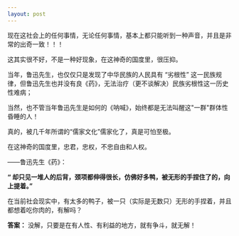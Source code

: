 ```yaml
---
layout: post
---
```


现在这社会上的任何事情，无论任何事情，基本上都只能听到一种声音，并且是非常的出奇一致！！！

这其实很不好，不是一种好现象，在这神奇的国度里，很压抑。

当年，鲁迅先生，也仅仅只是发现了中华民族的人民具有 “劣根性” 这一民族规律，但鲁迅先生也并没有良《药》，无法治疗（更不谈解决）民族劣根性这一历史性难病；

当然，也不管当年鲁迅先生是如何的《呐喊》，始终都是无法叫醒这"一群"群体性昏睡的人！

真的，被几千年所谓的“儒家文化”儒家化了，真是可怕至极。  

在这神奇的国度里，忠君，忠权，不忠自由和人权。

 ——鲁迅先生《药》：

 __“ 却只见一堆人的后背，颈项都伸得很长，仿佛好多鸭，被无形的手捏住了的，向上提着。”__


在当前社会现实中，有太多的鸭子，被一只（实际是无数只）无形的手捏着，并且都想着吃你肉的，有解吗？

__答案：__ 没解，只要是在有人性、有利益的地方，就有争斗，就无解！
